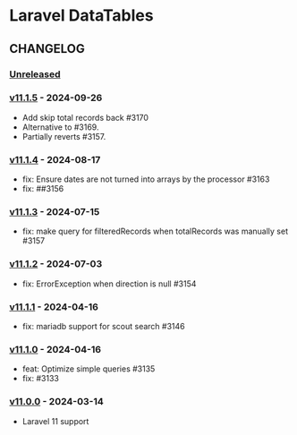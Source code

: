 # Laravel DataTables 

## CHANGELOG

### [Unreleased]

### [v11.1.5](https://github.com/yajra/laravel-datatables/compare/v11.1.4...v11.1.5) - 2024-09-26

- Add skip total records back #3170
- Alternative to #3169. 
- Partially reverts #3157.

### [v11.1.4](https://github.com/yajra/laravel-datatables/compare/v11.1.3...v11.1.4) - 2024-08-17

- fix: Ensure dates are not turned into arrays by the processor #3163
- fix: ##3156

### [v11.1.3](https://github.com/yajra/laravel-datatables/compare/v11.1.2...v11.1.3) - 2024-07-15

- fix: make query for filteredRecords when totalRecords was manually set #3157

### [v11.1.2](https://github.com/yajra/laravel-datatables/compare/v11.1.1...v11.1.2) - 2024-07-03

- fix: ErrorException when direction is null #3154

### [v11.1.1](https://github.com/yajra/laravel-datatables/compare/v11.1.0...v11.1.1) - 2024-04-16

- fix: mariadb support for scout search #3146

### [v11.1.0](https://github.com/yajra/laravel-datatables/compare/v11.0.0...v11.1.0) - 2024-04-16

- feat: Optimize simple queries #3135
- fix: #3133

### [v11.0.0](https://github.com/yajra/laravel-datatables/compare/v11.0.0...master) - 2024-03-14

- Laravel 11 support


[Unreleased]: https://github.com/yajra/laravel-datatables/compare/v11.0.0...master

